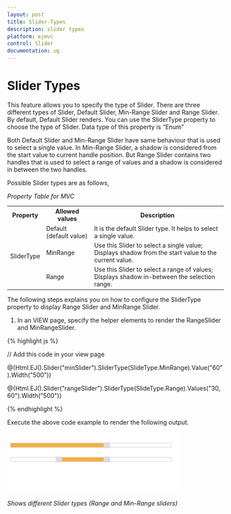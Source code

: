```yaml
---
layout: post
title: Slider-Types
description: slider types
platform: ejmvc
control: Slider
documentation: ug
---
```


# Slider Types

This feature allows you to specify the type of Slider. There are three different types of Slider, Default Slider, Min-Range Slider and Range Slider. By default, Default Slider renders. You can use the SliderType property to choose the type of Slider. Data type of this property is “Enum”

Both Default Slider and Min-Range Slider have same behaviour that is used to select a single value. In Min-Range Slider, a shadow is considered from the start value to current handle position. But Range Slider contains two handles that is used to select a range of values and a shadow is considered in between the two handles.

Possible Slider types are as follows,

_Property Table for MVC_

<table>
<tr>
<th>
Property</th><th>
Allowed values</th><th>
Description</th></tr>
<tr>
<td rowspan = "3">
SliderType</td><td>
Default (default value)</td><td>
It is the default Slider type. It helps to select a single value. </td></tr>
<tr>
<td>
MinRange</td><td>
Use this Slider to select a single value; Displays shadow from the start value to the current value.</td></tr>
<tr>
<td>
Range</td><td>
Use this Slider to select a range of values; Displays shadow in-between the selection range.</td></tr>
</table>


The following steps explains you on how to configure the SliderType property to display Range Slider and MinRange Slider.

1. In an VIEW page, specify the helper elements to render the RangeSlider and MinRangeSlider.

{% highlight js %}

// Add this code in your view page

@(Html.EJ().Slider("minSlider").SliderType(SlideType.MinRange).Value("60").Width("500"))



@(Html.EJ().Slider("rangeSlider").SliderType(SlideType.Range).Values("30,60").Width("500"))

{% endhighlight %}

Execute the above code example to render the following output.



![](Slider-Types_images/Slider-Types_img1.png)



_Shows different Slider types (Range and Min-Range sliders)_

